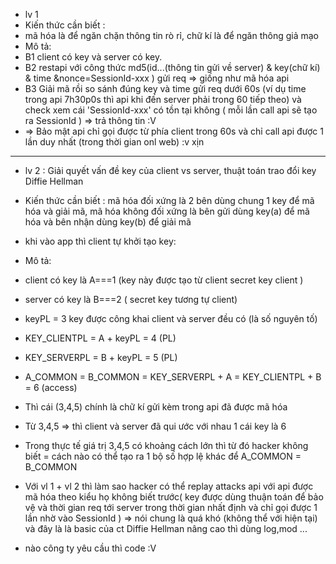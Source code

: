 
+ lv 1
+ Kiến thức cần biết :
+ mã hóa là để ngăn chặn thông tin rò rỉ, chữ kí là để ngăn thông giả mạo
+ Mô tả:
+ B1 client có key và server có key.
+ B2 restapi với công thức md5(id...(thông tin gửi về server) & key(chữ kí) & time &nonce=SessionId-xxx )  gửi req   => giống như mã hóa api
+ B3 Giải mã rồi so sánh đúng key và time gửi req dưới 60s (ví dụ time trong api 7h30p0s thì api khi đến server phải trong 60 tiếp theo) và check xem cái 'SessionId-xxx' có tồn tại không ( mỗi lần call api sẽ tạo ra SessionId )  => trả thông tin :V
+ => Bảo mật api chỉ gọi được từ phía client trong 60s và chỉ call api được 1 lần duy nhất (trong thời gian onl web) :v xịn
--------------------------------------------------------------------------------
+ lv 2 : Giải quyết vấn đề key của client vs server, thuật toán trao đổi key Diffie Hellman 
+ Kiến thức cần biết : mã hóa đối xứng là 2 bên dùng chung 1 key để mã hóa và giải mã, mã hóa không đối xứng là bên gửi dùng key(a) để mã hóa và bên nhận dùng key(b) để giải mã 
+ khi vào app thì client tự khởi tạo key:
+ Mô tả:
+ client có key là A===1 (key này được tạo từ client secret key client )
+ server có key là B===2 ( secret key tương tự client)

+ keyPL = 3 key được công khai client và server đều có (là số nguyên tố)

+ KEY_CLIENTPL = A + keyPL = 4    (PL)

+ KEY_SERVERPL = B + keyPL = 5     (PL)

+ A_COMMON = B_COMMON = KEY_SERVERPL + A = KEY_CLIENTPL + B = 6  (access)

+ Thì cái (3,4,5) chính là chữ kí gửi kèm trong api đã được mã hóa
+ Từ 3,4,5 => thì client và server đã qui ước với nhau 1 cái key là 6
+ Trong thực tế giá trị 3,4,5 có khoảng cách lớn thì từ đó hacker không biết = cách nào có thể tạo ra 1 bộ số hợp lệ khác để
A_COMMON = B_COMMON

+ Với vl 1 + vl 2 thì làm sao hacker có thể replay attacks api với api được mã hóa theo kiểu họ không biết trước( key được dùng thuận toán để bảo vệ và thời gian req tới server trong thời gian nhất định và chỉ gọi được 1 lần nhờ 
vào SessionId ) => nói chung là quá khó (không thể với hiện tại) và đây là là basic của ct Diffie Hellman nâng cao thì dùng log,mod ...
+ nào công ty yêu cầu thì code :V
